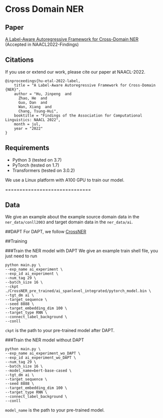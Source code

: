 Cross Domain NER
==========

## Paper
[A Label-Aware Autoregressive Framework for Cross-Domain NER](https://aclanthology.org/2022.findings-naacl.171/) (Accepted in NAACL2022-Findings)

## Citations

If you use or extend our work, please cite our paper at NAACL-2022.
```
@inproceedings{hu-etal-2022-label,
    title = "A Label-Aware Autoregressive Framework for Cross-Domain {NER}",
    author = "Hu, Jinpeng  and
      Zhao, He  and
      Guo, Dan  and
      Wan, Xiang  and
      Chang, Tsung-Hui",
    booktitle = "Findings of the Association for Computational Linguistics: NAACL 2022",
    month = jul,
    year = "2022"
}
```


## Requirements

- Python 3 (tested on 3.7)
- PyTorch (tested on 1.7)
- Transformers (tested on 3.0.2)

We use a Linux platform with A100 GPU to train our model.

==============================


## Data
We give an example about the example source domain data in the `ner_data/conll2003` and target domain data in the `ner_data/ai`.

##DAPT
For DAPT, we follow [CrossNER](https://github.com/zliucr/CrossNER)

##Training 

###Train the NER model with DAPT
We give an example train shell file, you just need to run
```
python main.py \
--exp_name ai_experiment \
--exp_id ai_experiment \
--num_tag 29 \
--batch_size 16 \
--ckpt ./CrossNER_pre_trained/ai_spanlevel_integrated/pytorch_model.bin \
--tgt_dm ai \
--target_sequence \
--seed 8888 \
--target_embedding_dim 100 \
--target_type RNN \
--connect_label_background \
--conll
```
`ckpt` is the path to your pre-trained model after DAPT.

###Train the NER model without DAPT
```
python main.py \
--exp_name ai_experiment_wo_DAPT \
--exp_id ai_experiment_wo_DAPT \
--num_tag 29 \
--batch_size 16 \
--model_name=bert-base-cased \
--tgt_dm ai \
--target_sequence \
--seed 8888 \
--target_embedding_dim 100 \
--target_type RNN \
--connect_label_background \
--conll
```
`model_name` is the path to your pre-trained model.
